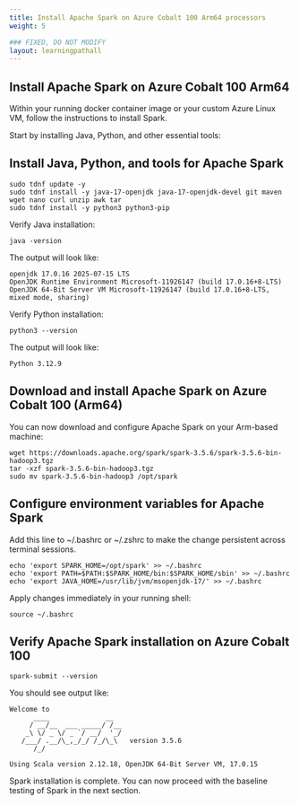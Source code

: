 ```yaml
---
title: Install Apache Spark on Azure Cobalt 100 Arm64 processors
weight: 5

### FIXED, DO NOT MODIFY
layout: learningpathall
---
```


## Install Apache Spark on Azure Cobalt 100 Arm64
Within your running docker container image or your custom Azure Linux VM, follow the instructions to install Spark.

Start by installing Java, Python, and other essential tools: 

## Install Java, Python, and tools for Apache Spark

```console
sudo tdnf update -y
sudo tdnf install -y java-17-openjdk java-17-openjdk-devel git maven wget nano curl unzip awk tar
sudo tdnf install -y python3 python3-pip
```
Verify Java installation:
```console
java -version
```
The output will look like:
```output
openjdk 17.0.16 2025-07-15 LTS
OpenJDK Runtime Environment Microsoft-11926147 (build 17.0.16+8-LTS)
OpenJDK 64-Bit Server VM Microsoft-11926147 (build 17.0.16+8-LTS, mixed mode, sharing)
```

Verify Python installation:
```console
python3 --version
```

The output will look like:
```output
Python 3.12.9
```

## Download and install Apache Spark on Azure Cobalt 100 (Arm64)

You can now download and configure Apache Spark on your Arm-based machine:

```console
wget https://downloads.apache.org/spark/spark-3.5.6/spark-3.5.6-bin-hadoop3.tgz
tar -xzf spark-3.5.6-bin-hadoop3.tgz
sudo mv spark-3.5.6-bin-hadoop3 /opt/spark
```
## Configure environment variables for Apache Spark
Add this line to ~/.bashrc or ~/.zshrc to make the change persistent across terminal sessions.

```cosole
echo 'export SPARK_HOME=/opt/spark' >> ~/.bashrc
echo 'export PATH=$PATH:$SPARK_HOME/bin:$SPARK_HOME/sbin' >> ~/.bashrc
echo 'export JAVA_HOME=/usr/lib/jvm/msopenjdk-17/' >> ~/.bashrc
```
Apply changes immediately in your running shell:

```console
source ~/.bashrc
```

## Verify Apache Spark installation on Azure Cobalt 100

```console
spark-submit --version
```
You should see output like: 

```output
Welcome to
      ____              __
     / __/__  ___ _____/ /__
    _\ \/ _ \/ _ `/ __/  '_/
   /___/ .__/\_,_/_/ /_/\_\   version 3.5.6
      /_/

Using Scala version 2.12.18, OpenJDK 64-Bit Server VM, 17.0.15
```
Spark installation is complete. You can now proceed with the baseline testing of Spark in the next section.
